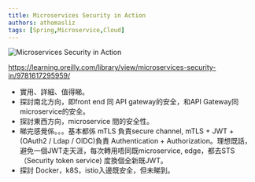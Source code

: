 ```yaml
---
title: Microservices Security in Action
authors: athomasliz
tags: [Spring,Microservice,Cloud]
---
```


![Microservices Security in Action](https://learning.oreilly.com/covers/urn:orm:book:9781617295959/400w/)

https://learning.oreilly.com/library/view/microservices-security-in/9781617295959/

- 實用、詳細、值得睇。
- 探討南北方向，即front end 同 API gateway的安全，和API Gateway同 microservice的安全。
- 探討東西方向，microservice 間的安全性。
- 睇完感覺係。。。基本都係 mTLS 負責secure channel, mTLS + JWT + (OAuth2 / Ldap / OIDC)負責 Authentication + Authorization。理想既話，避免一個JWT走天涯，每次轉用唔同既microservice, edge，都去STS（Security token service) 度換個全新既JWT。
- 探討 Docker，k8S，istio入邊既安全，但未睇到。
